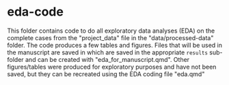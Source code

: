 # eda-code

This folder contains code to do all exploratory data analyses (EDA) on the complete cases from the "project_data" file in the 
  "data/processed-data" folder.
The code produces a few tables and figures. Files that will be used in the manuscript are saved in which are saved in the 
  appropriate `results` sub-folder and can be created with "eda_for_manuscript.qmd". Other figures/tables were produced for 
  exploratory purposes and have not been saved, but they can be recreated using the EDA coding file "eda.qmd"



